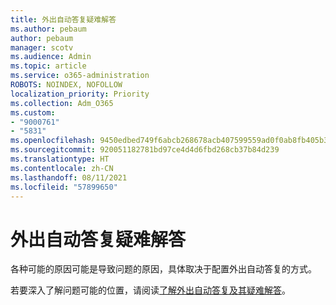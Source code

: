 ```yaml
---
title: 外出自动答复疑难解答
ms.author: pebaum
author: pebaum
manager: scotv
ms.audience: Admin
ms.topic: article
ms.service: o365-administration
ROBOTS: NOINDEX, NOFOLLOW
localization_priority: Priority
ms.collection: Adm_O365
ms.custom:
- "9000761"
- "5831"
ms.openlocfilehash: 9450edbed749f6abcb268678acb407599559ad0f0ab8fb405b3f772c2371cdea
ms.sourcegitcommit: 920051182781bd97ce4d4d6fbd268cb37b84d239
ms.translationtype: HT
ms.contentlocale: zh-CN
ms.lasthandoff: 08/11/2021
ms.locfileid: "57899650"
---
```

# <a name="troubleshooting-out-of-office-automatic-replies"></a>外出自动答复疑难解答

各种可能的原因可能是导致问题的原因，具体取决于配置外出自动答复的方式。

若要深入了解问题可能的位置，请阅读[了解外出自动答复及其疑难解答](https://docs.microsoft.com/exchange/troubleshoot/email-delivery/understand-troubleshoot-oof-replies)。